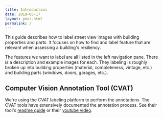 ```yaml
---
title: Introduction
date: 2019-05-17
layout: post.html
permalink: /
---
```


This guide describes how to label street view images with building properties and parts. It focuses on how to find and label feature that are relevant when assessing a building's resiliency.

The features we want to label are all listed in the left navigation pane. There is a description and example images for each. They labeling is roughly broken up into building properties (material, completeness, vintage, etc.) and building parts (windows, doors, garages, etc.).

## Computer Vision Annotation Tool (CVAT)
We're using the CVAT labeling platform to perform the annotations. The CVAT tools have extensively documented the annotation process. See their tool's [readme guide]() or their [youtube video]().
